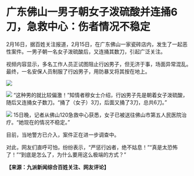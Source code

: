 # 广东佛山一男子朝女子泼硫酸并连捅6刀，急救中心：伤者情况不稳定

2月16日，据百姓关注报道，2月15日，在广东佛山一家瓷砖店内，发生了一起恶性案件。一男子朝一名女子泼硫酸后，又连捅其数刀，引起广泛关注。

视频内容显示，多名工作人员正试图阻止行凶男子，但无济于事，场面异常混乱。最终，一名安保人员制服了行凶男子，用防暴叉将其按在地上。

![](https://inews.gtimg.com/om_bt/OKQv3EC8-j-nhvItB4vkNlIRajfzSfODsXqtkFeaPfWtUAA/1000)

![](https://inews.gtimg.com/om_bt/O6aw7tmMSRr0Wck1k9ueugRW9qju2GlFesk_tB3Y-KUlkAA/1000)
“这种男的就比较偏激！”知情者穆女士介绍，行凶男子先是朝着女子泼硫酸，随后又连捅女子数刀。“捅了（女子）3刀，后面又捅了3刀，总共6刀。”

![](https://inews.gtimg.com/om_bt/Ow5OKRsxefQyTpidiT-1spuJhQ5vZn665KkIf5j09dys0AA/1000)
15日晚，记者从佛山120急救中心获悉，女子已被送往佛山市第五人民医院治疗。“她现在的情况不稳定。”

目前，当地警方已介入，案件正在进一步调查中。

对此，网友们直呼可怕，纷纷表示，“严惩行凶者，绝不姑息！”“真是太恐怖了！”“到底是怎么了，为什么要用这么极端的方式？”

**【来源：九派新闻综合百姓关注、网友评论】**

